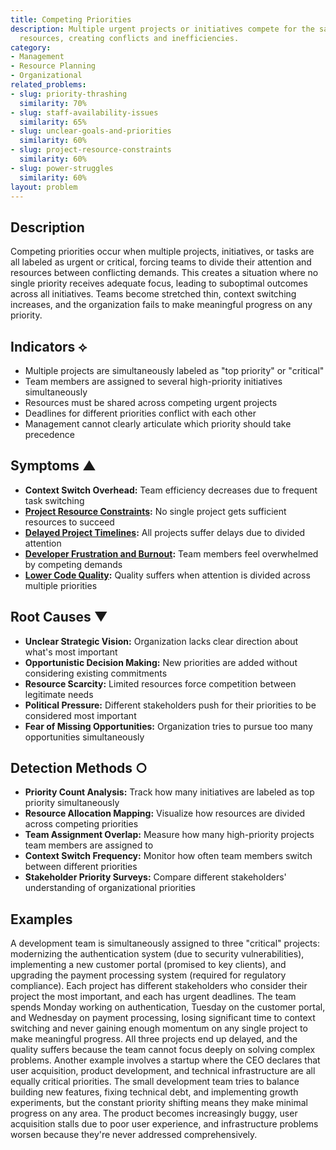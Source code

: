 ```yaml
---
title: Competing Priorities
description: Multiple urgent projects or initiatives compete for the same limited
  resources, creating conflicts and inefficiencies.
category:
- Management
- Resource Planning
- Organizational
related_problems:
- slug: priority-thrashing
  similarity: 70%
- slug: staff-availability-issues
  similarity: 65%
- slug: unclear-goals-and-priorities
  similarity: 60%
- slug: project-resource-constraints
  similarity: 60%
- slug: power-struggles
  similarity: 60%
layout: problem
---
```


## Description

Competing priorities occur when multiple projects, initiatives, or tasks are all labeled as urgent or critical, forcing teams to divide their attention and resources between conflicting demands. This creates a situation where no single priority receives adequate focus, leading to suboptimal outcomes across all initiatives. Teams become stretched thin, context switching increases, and the organization fails to make meaningful progress on any priority.

## Indicators ⟡

- Multiple projects are simultaneously labeled as "top priority" or "critical"
- Team members are assigned to several high-priority initiatives simultaneously
- Resources must be shared across competing urgent projects
- Deadlines for different priorities conflict with each other
- Management cannot clearly articulate which priority should take precedence

## Symptoms ▲

- **Context Switch Overhead:** Team efficiency decreases due to frequent task switching
- **[Project Resource Constraints](project-resource-constraints.md):** No single project gets sufficient resources to succeed
- **[Delayed Project Timelines](delayed-project-timelines.md):** All projects suffer delays due to divided attention
- **[Developer Frustration and Burnout](developer-frustration-and-burnout.md):** Team members feel overwhelmed by competing demands
- **[Lower Code Quality](lower-code-quality.md):** Quality suffers when attention is divided across multiple priorities

## Root Causes ▼

- **Unclear Strategic Vision:** Organization lacks clear direction about what's most important
- **Opportunistic Decision Making:** New priorities are added without considering existing commitments
- **Resource Scarcity:** Limited resources force competition between legitimate needs
- **Political Pressure:** Different stakeholders push for their priorities to be considered most important
- **Fear of Missing Opportunities:** Organization tries to pursue too many opportunities simultaneously

## Detection Methods ○

- **Priority Count Analysis:** Track how many initiatives are labeled as top priority simultaneously
- **Resource Allocation Mapping:** Visualize how resources are divided across competing priorities
- **Team Assignment Overlap:** Measure how many high-priority projects team members are assigned to
- **Context Switch Frequency:** Monitor how often team members switch between different priorities
- **Stakeholder Priority Surveys:** Compare different stakeholders' understanding of organizational priorities

## Examples

A development team is simultaneously assigned to three "critical" projects: modernizing the authentication system (due to security vulnerabilities), implementing a new customer portal (promised to key clients), and upgrading the payment processing system (required for regulatory compliance). Each project has different stakeholders who consider their project the most important, and each has urgent deadlines. The team spends Monday working on authentication, Tuesday on the customer portal, and Wednesday on payment processing, losing significant time to context switching and never gaining enough momentum on any single project to make meaningful progress. All three projects end up delayed, and the quality suffers because the team cannot focus deeply on solving complex problems. Another example involves a startup where the CEO declares that user acquisition, product development, and technical infrastructure are all equally critical priorities. The small development team tries to balance building new features, fixing technical debt, and implementing growth experiments, but the constant priority shifting means they make minimal progress on any area. The product becomes increasingly buggy, user acquisition stalls due to poor user experience, and infrastructure problems worsen because they're never addressed comprehensively.